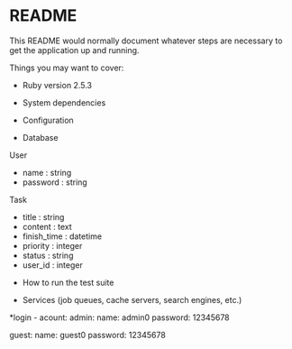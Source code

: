 # README

This README would normally document whatever steps are necessary to get the
application up and running.

Things you may want to cover:

* Ruby version
2.5.3
* System dependencies

* Configuration

* Database

User
  - name : string
  - password : string

Task
  - title : string
  - content : text
  - finish_time : datetime
  - priority : integer
  - status : string
  - user_id : integer

* How to run the test suite

* Services (job queues, cache servers, search engines, etc.)

*login - acount:
  admin: 
    name: admin0
    password: 12345678
  
  guest:
    name: guest0
    password: 12345678
